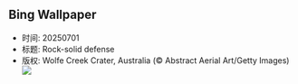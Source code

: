 ## Bing Wallpaper
- 时间: 20250701
- 标题: Rock-solid defense
- 版权: Wolfe Creek Crater, Australia (© Abstract Aerial Art/Getty Images)
![](https://cn.bing.com/th?id=OHR.WolfeCrater_EN-US2390330059_UHD.jpg&rf=LaDigue_UHD.jpg&pid=hp&w=3840&h=2160&rs=1&c=4)
